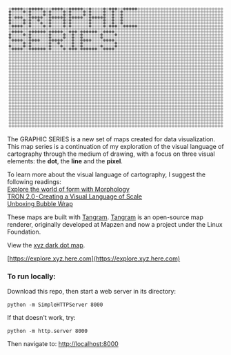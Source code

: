 ![GRAPHIC SERIES](https://raw.githubusercontent.com/sensescape/xyz-dots-dark/master/images/graphic-series-dark-dots.jpg)

The GRAPHIC SERIES is a new set of maps created for data visualization. This map series is a continuation of my exploration of the visual language of cartography through the medium of drawing, with a focus on three visual elements: the **dot**, the **line** and the **pixel**.

To learn more about the visual language of cartography, I suggest the following readings:<br/>
[Explore the world of form with Morphology](https://www.mapzen.com/blog/morphology/)<br/>
[TRON 2.0 - Creating a Visual Language of Scale](https://geraldinesarmiento.com/#/tron-creating-a-visual-language-of-scale/)<br/>
[Unboxing Bubble Wrap](https://www.mapzen.com/blog/bubble-wrap-carto/)

These maps are built with [Tangram](https://www.mapzen.com/products/tangram/). [Tangram](https://github.com/tangrams/tangram) is an open-source map renderer, originally developed at Mapzen and now a project under the Linux Foundation.

View the [xyz dark dot map](https://sensescape.github.io/xyz-dots-dark/).

[https://explore.xyz.here.com](https://explore.xyz.here.com)

### To run locally:

Download this repo, then start a web server in its directory:

    python -m SimpleHTTPServer 8000
    
If that doesn't work, try:

    python -m http.server 8000
    
Then navigate to: [http://localhost:8000](http://localhost:8000)
